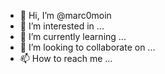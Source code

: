 - 👋 Hi, I’m @marc0moin
- 👀 I’m interested in ...
- 🌱 I’m currently learning ...
- 💞️ I’m looking to collaborate on ...
- 📫 How to reach me ...

<!---
marc0moin/marc0moin is a ✨ special ✨ repository because its `README.md` (this file) appears on your GitHub profile.
You can click the Preview link to take a look at your changes.
--->
